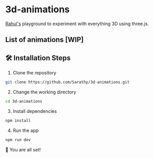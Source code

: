 # 3d-animations

[Rahul's](https://Sarathy.github.io) playground to experiment with everything 3D using three.js.

## List of animations [WIP]

## 🛠️ Installation Steps

1. Clone the repository

```bash
git clone https://github.com/Sarathy/3d-animations.git
```

2. Change the working directory

```bash
cd 3d-animations
```

3. Install dependencies

```bash
npm install
```

4. Run the app

```bash
npm run dev
```

🌟 You are all set!
